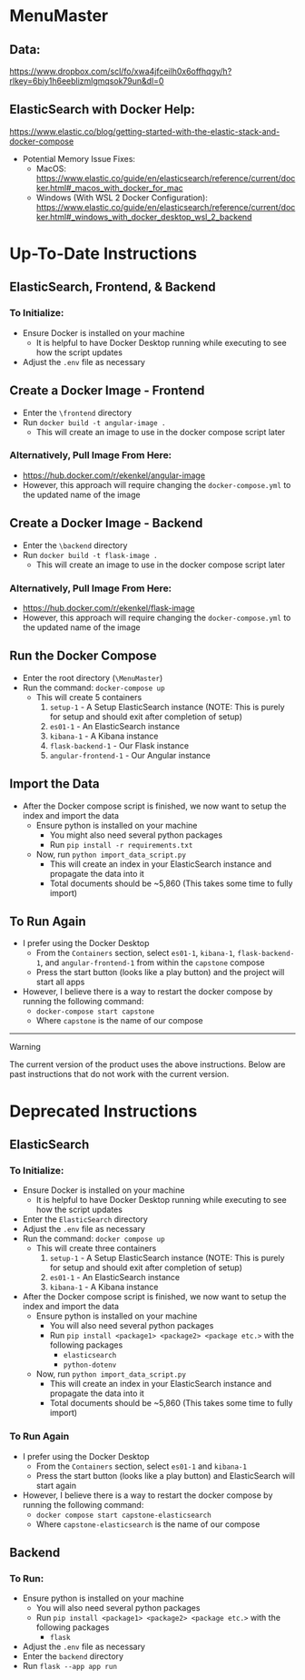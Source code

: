 # MenuMaster

## Data:
https://www.dropbox.com/scl/fo/xwa4jfceilh0x6offhqgy/h?rlkey=6biy1h6eeblizmlgmqsok79un&dl=0

## ElasticSearch with Docker Help:
https://www.elastic.co/blog/getting-started-with-the-elastic-stack-and-docker-compose
* Potential Memory Issue Fixes:
  * MacOS: https://www.elastic.co/guide/en/elasticsearch/reference/current/docker.html#_macos_with_docker_for_mac
  * Windows (With WSL 2 Docker Configuration): https://www.elastic.co/guide/en/elasticsearch/reference/current/docker.html#_windows_with_docker_desktop_wsl_2_backend 

# Up-To-Date Instructions

## ElasticSearch, Frontend, & Backend
### To Initialize:
* Ensure Docker is installed on your machine
  * It is helpful to have Docker Desktop running while executing to see how the script updates
* Adjust the `.env` file as necessary

## Create a Docker Image - Frontend
* Enter the `\frontend` directory
* Run `docker build -t angular-image .`
  * This will create an image to use in the docker compose script later
### Alternatively, Pull Image From Here:
* https://hub.docker.com/r/ekenkel/angular-image
* However, this approach will require changing the `docker-compose.yml` to the updated name of the image
    
## Create a Docker Image - Backend
* Enter the `\backend` directory
* Run `docker build -t flask-image .`
  * This will create an image to use in the docker compose script later
### Alternatively, Pull Image From Here:
* https://hub.docker.com/r/ekenkel/flask-image
* However, this approach will require changing the `docker-compose.yml` to the updated name of the image

## Run the Docker Compose
* Enter the root directory (`\MenuMaster`)
* Run the command: `docker-compose up`
    * This will create 5 containers
      1) `setup-1` - A Setup ElasticSearch instance (NOTE: This is purely for setup and should exit after completion of setup)
      2) `es01-1` - An ElasticSearch instance
      3) `kibana-1` - A Kibana instance
      4) `flask-backend-1` - Our Flask instance
      5) `angular-frontend-1` - Our Angular instance
     
## Import the Data
* After the Docker compose script is finished, we now want to setup the index and import the data
  * Ensure python is installed on your machine
    * You might also need several python packages
     * Run `pip install -r requirements.txt`
  * Now, run `python import_data_script.py`
    * This will create an index in your ElasticSearch instance and propagate the data into it
    * Total documents should be ~5,860 (This takes some time to fully import)

## To Run Again
* I prefer using the Docker Desktop
  * From the `Containers` section, select `es01-1`, `kibana-1`, `flask-backend-1`, and `angular-frontend-1` from within the `capstone` compose
  * Press the start button (looks like a play button) and the project will start all apps
* However, I believe there is a way to restart the docker compose by running the following command:
  * `docker-compose start capstone`
  * Where `capstone` is the name of our compose

___

> [!WARNING]
> The current version of the product uses the above instructions. Below are past instructions that do not work with the current version.

# Deprecated Instructions

## ElasticSearch
### To Initialize:
* Ensure Docker is installed on your machine
  * It is helpful to have Docker Desktop running while executing to see how the script updates
* Enter the `ElasticSearch` directory
* Adjust the `.env` file as necessary
* Run the command: `docker compose up`
    * This will create three containers
      1) `setup-1` - A Setup ElasticSearch instance (NOTE: This is purely for setup and should exit after completion of setup)
      2) `es01-1` - An ElasticSearch instance
      3) `kibana-1` - A Kibana instance
* After the Docker compose script is finished, we now want to setup the index and import the data
  * Ensure python is installed on your machine
    * You will also need several python packages
    * Run `pip install <package1> <package2> <package etc.>` with the following packages
      * `elasticsearch`
      * `python-dotenv`
  * Now, run `python import_data_script.py`
    * This will create an index in your ElasticSearch instance and propagate the data into it
    * Total documents should be ~5,860 (This takes some time to fully import)

### To Run Again
* I prefer using the Docker Desktop
  * From the `Containers` section, select `es01-1` and `kibana-1`
  * Press the start button (looks like a play button) and ElasticSearch will start again
* However, I believe there is a way to restart the docker compose by running the following command:
  * `docker compose start capstone-elasticsearch`
  * Where `capstone-elasticsearch` is the name of our compose

## Backend
### To Run:
* Ensure python is installed on your machine
  * You will also need several python packages
  * Run `pip install <package1> <package2> <package etc.>` with the following packages
    * `flask`
* Adjust the `.env` file as necessary
* Enter the `backend` directory
* Run `flask --app app run`
